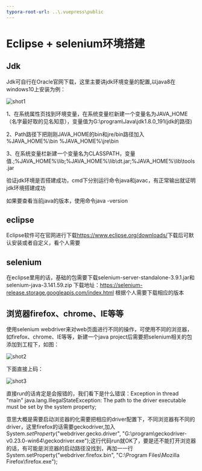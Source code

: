 ```yaml
---
typora-root-url: ..\.vuepress\public
---
```


# Eclipse + selenium环境搭建

## Jdk

Jdk可自行在Oracle官网下载，这里主要讲jdk环境变量的配置,以java8在windows10上安装为例：

![shot1](/img/shot1.jpg)

1、在系统属性页找到环境变量，在系统变量栏新建一个变量名为JAVA_HOME（名字最好取的见名知意），变量值为G:\program\Java\jdk1.8.0_191(jdk的路径)

2、Path路径下把刚刚JAVA_HOME的bin和jre/bin路径加入  %JAVA_HOME%\bin        %JAVA_HOME%\jre\bin                                          

3、在系统变量栏新建一个变量名为CLASSPATH，变量值.;%JAVA_HOME%\lib;%JAVA_HOME%\lib\dt.jar;%JAVA_HOME%\lib\tools.jar

验证jdk环境是否搭建成功，cmd下分别运行命令java和javac，有正常输出就证明jdk环境搭建成功

如果要查看当前java的版本，使用命令java -version 

## eclipse

Eclipse软件可在官网进行下载<https://www.eclipse.org/downloads/>下载后可默认安装或者自定义，看个人需要



## selenium

在eclipse里用的话，基础的包需要下载selenium-server-standalone-3.9.1.jar和selenium-java-3.141.59.zip 下载地址：<https://selenium-release.storage.googleapis.com/index.html> 根据个人需要下载相应的版本



## 浏览器firefox、chrome、IE等等

   使用selenium webdriver来对web页面进行不同的操作，可使用不同的浏览器，如firefox、chrome、IE等等，新建一个java project后需要把selenium相关的包添加到工程下，如图：

![shot2](/img/shot2.jpg)

下面直接上码：

![shot3](/img/shot3.jpg)

直接run的话肯定是会报错的，我们看下是什么错误：Exception in thread "main" java.lang.IllegalStateException: The path to the driver executable must be set by the system property;

意思大概是需要启动浏览器的化需要把相应的driver配置下，不同浏览器有不同的driver，这里firefox的话需要geckodriver,加入System.*setProperty*("webdriver.gecko.driver", "G:\\program\\geckodriver-v0.23.0-win64\\geckodriver.exe");这行代码run就OK了，要是还不能打开浏览器的话，有可能是浏览器的启动路径没找到，再加一一行System.setProperty("webdriver.firefox.bin", "C:\\Program Files\\Mozilla Firefox\\firefox.exe"); 